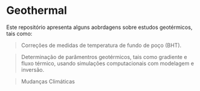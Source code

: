 # Geothermal

Este repositório apresenta alguns aobrdagens sobre estudos geotérmicos, tais como: 

>Correções de medidas de temperatura de fundo de poço (BHT).

>Determinação de parâmentros geotérmicos, tais como gradiente e fluxo térmico, usando simulações computacionais com modelagem e inversão.

>Mudanças Climáticas
